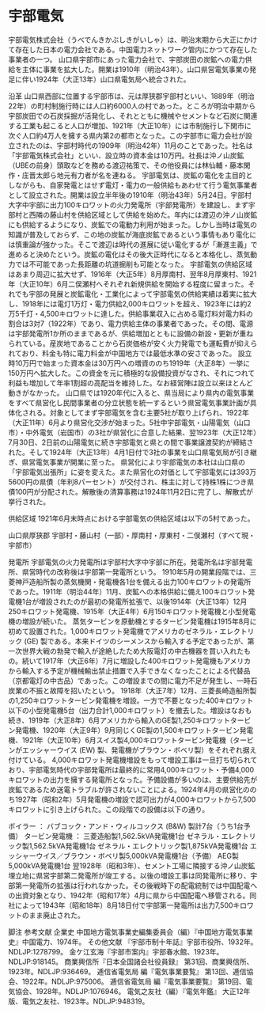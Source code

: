 # 宇部電気

宇部電気株式会社（うべでんきかぶしきがいしゃ）は、明治末期から大正にかけて存在した日本の電力会社である。中国電力ネットワーク管内にかつて存在した事業者の一つ。
山口県宇部市にあった電力会社で、宇部炭田の炭鉱への電力供給を主体に事業を拡大した。開業は1910年（明治43年）。山口県営電気事業の発足に伴い1924年（大正13年）山口県電気局へ統合された。

沿革
山口県西部に位置する宇部市は、元は厚狭郡宇部村といい、1889年（明治22年）の町村制施行時には人口約6000人の村であった。ところが明治中期から宇部炭田での石炭採掘が活発化し、それとともに機械やセメントなど石炭に関連する工業も起こると人口が増加、1921年（大正10年）には市制施行し下関市に次ぐ人口約4万人を擁する県内第2の都市となった。この宇部市に電力会社が設立されたのは、宇部村時代の1909年（明治42年）11月のことであった。社名は「宇部電気株式会社」といい、設立時の資本金は10万円。社長は沖ノ山炭鉱（UBEの前身）頭取などを務める渡辺祐策で、その他役員には林仙輔・藤本閑作・庄晋太郎ら地元有力者が名を連ねる。
宇部電気は、炭鉱の電化を主目的としながらも、自家発電とはせず電灯・電力の一般供給もあわせて行う電気事業者として設立された。開業は設立半年後の1910年（明治43年）5月24日。宇部村大字中宇部に出力100キロワットの火力発電所（宇部発電所）を建設し、まず宇部村と西隣の藤山村を供給区域として供給を始めた。年内には渡辺の沖ノ山炭鉱にも供給するようになり、炭鉱での電動力利用が始まった。しかし当時は電気の知識が普及しておらず、この地の炭鉱が海底炭鉱であるという事情もあり電化には慎重論が強かった。そこで渡辺は時代の進展に従い電化するが「漸進主義」で進めると決めたという。炭鉱の電化はその後大正時代になると本格化し、蒸気動力では不可能であった長距離の坑道掘削も可能となった。
宇部電気の供給区域はあまり周辺に拡大せず、1916年（大正5年）8月厚南村、翌年8月厚東村、1921年（大正10年）6月二俣瀬村へそれぞれ新規供給を開始する程度に留まった。それでも宇部の発展と炭鉱電化・工業化によって宇部電気の供給実績は着実に拡大し、1918年には電灯1万灯・電力供給2,000キロワットを超え、1923年には約2万5千灯・4,500キロワットに達した。供給事業収入に占める電灯料対電力料の割合は3対7（1922年）であり、電力供給主体の事業者であった。その間、電源は宇部発電所1か所のままであるが、供給増加とともに設備の新設・更新が重ねられている。産炭地であることから石炭価格が安く火力発電でも運転費が抑えられており、料金も特に電力料金が中国地方では最低水準の安さであった。
設立時10万円で始まった資本金は30万円への増資ののち1919年（大正8年）一挙に150万円へ拡大した。この資金を元に積極的な設備投資がなされ、それにつれて利益も増加して年率1割超の高配当を維持した。なお経営陣は設立以来ほとんど動きがなかった。
山口県では1920年代に入ると、県当局により県内の電気事業をすべて県営化し民間事業者の分立状態を統一するという県営電気事業計画が具体化される。対象としてまず宇部電気を含む主要5社が取り上げられ、1922年（大正11年）6月より県営化交渉が始まった。5社中宇部電気・山陽電気（山口市）・中外電気（岩国市）の3社が県営化に合意した結果、翌1923年（大正12年）7月30日、2日前の山陽電気に続き宇部電気と県との間で事業譲渡契約が締結された。そして1924年（大正13年）4月1日付で3社の事業を山口県電気局が引き継ぎ、県営電気事業が開業に至った。
県営化により宇部電気の本社は山口県の「宇部電気出張所」に姿を変えた。また県営化の対価として宇部電気には393万5600円の県債（年利8パーセント）が交付され、株主に対して持株1株につき県債100円が分配された。解散後の清算事務は1924年11月2日に完了し、解散式が挙行された。

供給区域
1921年6月末時点における宇部電気の供給区域は以下の5村であった。

山口県厚狭郡
宇部村・藤山村（一部）・厚南村・厚東村・二俣瀬村（すべて現・宇部市）

発電所
宇部電気の火力発電所は宇部村大字中宇部に所在。発電所名は宇部発電所、県営時代の改称後は宇部第一発電所という。
1910年5月の開業段階では、三菱神戸造船所製の蒸気機関・発電機各1台を備える出力100キロワットの発電所であった。1911年（明治44年）11月、炭鉱への本格供給に備え100キロワット発電機1台が増設されたのが最初の発電所拡張で、以後1914年（大正13年）12月250キロワット発電機、1915年（大正4年）6月150キロワット発電機と小型発電機の増設が続いた。
蒸気タービンを原動機とするタービン発電機は1915年8月に初めて設置された。1,000キロワット発電機でアメリカのゼネラル・エレクトリック (GE) 製である。本来ドイツのシーメンスから輸入する予定であったが、第一次世界大戦の勃発で輸入が途絶したため大阪電灯の中古機器を買い入れたもの。続いて1917年（大正6年）7月に増設した400キロワット発電機もアメリカから輸入する予定が機械輸出禁止措置で入手できなくなったことによる代替品（京都電灯の中古品）であった。この増設までの間に電力不足が発生し、一時石炭業の不振と故障を招いたという。
1918年（大正7年）12月、三菱長崎造船所製の1,250キロワットタービン発電機を増設。一方で不要となった400キロワット以下の小型発電機5台（出力合計1,000キロワット）を撤去した。増設はなおも続き、1919年（大正8年）6月アメリカから輸入のGE製1,250キロワットタービン発電機、1920年（大正9年）9月同じくGE製の1,500キロワットタービン発電機、1921年（大正10年）6月スイス製4,000キロワットタービン発電機（タービンがエッシャーウイス (EW) 製、発電機がブラウン・ボベリ製）をそれぞれ据え付けている。
4,000キロワット発電機増設をもって増設工事は一旦打ち切られており、宇部電気時代の宇部発電所は最終的に常用4,000キロワット・予備4,000キロワットの出力を擁する発電所となった。予備設備が多いのは、主要供給先が炭鉱であるため送電トラブルが許されないことによる。1924年4月の県営化ののち1927年（昭和2年）5月発電機の増設で認可出力が4,000キロワットから7,500キロワットに引き上げられた。この段階での設備は以下の通り。

ボイラー ：
バブコック・アンド・ウィルコックス (B&W) 製計7台（うち1台予備）
タービン発電機 ：
三菱造船製1,562.5kVA発電機1台
ゼネラル・エレクトリック製1,562.5kVA発電機1台
ゼネラル・エレクトリック製1,875kVA発電機1台
エッシャーウイス／ブラウン・ボベリ製5,000kVA発電機1台（予備）
AEG製5,000kVA発電機1台
翌1928年（昭和3年）、セメント工場に隣接する沖ノ山炭鉱埋立地に県営宇部第二発電所が竣工する。以後の増設工事は同発電所に移り、宇部第一発電所の拡張は行われなかった。その後戦時下の配電統制では中国配電への出資対象となり、1942年（昭和17年）4月に県から中国配電へ移管される。同社によって1943年（昭和18年）8月18日付で宇部第一発電所は出力7,500キロワットのまま廃止された。

脚注
参考文献
企業史
中国地方電気事業史編集委員会（編）『中国地方電気事業史』中国電力、1974年。 
その他文献
『宇部市制十年誌』宇部市役所、1932年。NDLJP:1278799。 
金ケ江玄海『宇部市案内』宇部春水館、1923年。NDLJP:918145。 
商業興信所『日本全国諸会社役員録』 第31回、商業興信所、1923年。NDLJP:936469。 
逓信省電気局 編『電気事業要覧』 第13回、逓信協会、1922年。NDLJP:975006。 
逓信省電気局 編『電気事業要覧』 第19回、電気協会、1928年。NDLJP:1076946。 
電気之友社（編）『電気年鑑』 大正12年版、電気之友社、1923年。NDLJP:948319。